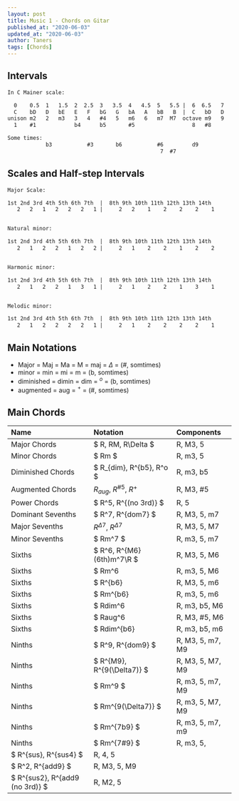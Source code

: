 ```yaml
---
layout: post
title: Music 1 - Chords on Gitar
published_at: "2020-06-03"
updated_at: "2020-06-03"
author: Taners
tags: [Chords]
---
```


## Intervals

```txt
In C Mainer scale:

  0    0.5  1   1.5  2  2.5  3   3.5  4   4.5  5   5.5 |  6  6.5   7   7.5  8  8.5  9   9.5  10  10.5 11  11.5
  C    bD   D   bE   E   F   bG   G   bA   A   bB   B  |  C   bD   D   bE   E   F   bG   G   bA   A   bB   B
unison m2   2   m3   3   4   #4   5   m6   6   m7  M7  octave m9   9   m10  10  11  #11  12  m13  13  m14  M14
  1    #1            b4      b5       #5                  8   #8            b11     b12      #12

Some times:
            b3           #3       b6           #6         d9           #9                b13          #13
                                                7  #7                                                  14  #14
```

## Scales and Half-step Intervals

```txt
Major Scale:

1st 2nd 3rd 4th 5th 6th 7th  |  8th 9th 10th 11th 12th 13th 14th
   2   2   1   2   2   2   1 |     2   2    1    2    2    2    1


Natural minor:

1st 2nd 3rd 4th 5th 6th 7th  |  8th 9th 10th 11th 12th 13th 14th
   2   1   2   2   1   2   2 |     2   1    2    2    1    2    2


Harmonic minor:

1st 2nd 3rd 4th 5th 6th 7th  |  8th 9th 10th 11th 12th 13th 14th
   2   1   2   2   1   3   1 |     2   1    2    2    1    3    1


Melodic minor:

1st 2nd 3rd 4th 5th 6th 7th  |  8th 9th 10th 11th 12th 13th 14th
   2   1   2   2   2   2   1 |     2   1    2    2    2    2    1
```

## Main Notations

- Major = Maj = Ma = M = maj = $\Delta$ = (#, somtimes)
- minor = min = mi = m = (b, somtimes)
- diminished = dimin = dim = $^o$ = (b, somtimes)
- augmented = aug = $^+$ = (#, somtimes)

## Main Chords

Name | Notation | Components
:-|:-|:-
Major Chords | $ R, RM, R\Delta $ | R, M3, 5
Minor Chords | $ Rm $ | R, m3, 5
Diminished Chords | $ R_{dim}, R^{b5}, R^o $ | R, m3, b5
Augmented Chords | $R_{aug}$, $R^{\#5}$, $R^+$ | R, M3, #5
Power Chords | $ R^5, R^{(no 3rd)} $ | R, 5
Dominant Sevenths | $ R^7, R^{dom7} $ | R, M3, 5, m7
Major Sevenths | $R^{\Delta7}$, $R^{\Delta7}$ | R, M3, 5, M7
Minor Sevenths | $ Rm^7 $ | R, m3, 5, m7
Sixths | $ R^6, R^{M6} (6th)m^7\R $ | R, M3, 5, M6
Sixths | $ Rm^6 | R, m3, 5, M6
Sixths | $ R^{b6} | R, M3, 5, m6
Sixths | $ Rm^{b6} | R, m3, 5, m6
Sixths | $ Rdim^6 | R, m3, b5, M6
Sixths | $ Raug^6 | R, M3, #5, M6
Sixths | $ Rdim^{b6} | R, m3, b5, m6
Ninths | $ R^9, R^{dom9} $ | R, M3, 5, m7, M9
Ninths | $ R^{M9}, R^{9(\Delta7)} $ | R, M3, 5, M7, M9
Ninths | $ Rm^9 $ | R, m3, 5, m7, M9
Ninths | $ Rm^{9(\Delta7)} $ | R, m3, 5, M7, M9
Ninths | $ Rm^{7b9} $ | R, m3, 5, m7, m9
Ninths | $ Rm^{7#9} $ | R, m3, 5,
| $ R^{sus}, R^{sus4} $ | R, 4, 5
| $ R^2, R^{add9} $ | R, M3, 5, M9
| $ R^{sus2}, R^{add9 (no 3rd)} $ | R, M2, 5
